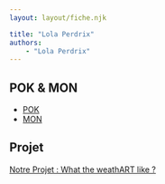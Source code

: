 ```yaml
---
layout: layout/fiche.njk

title: "Lola Perdrix"
authors:
    - "Lola Perdrix"
---
```


## POK & MON

- [POK](./pok)
- [MON](./mon)

## Projet

[Notre Projet : What the weathART like ?](../_projets/EH-JK-LP-TC)

